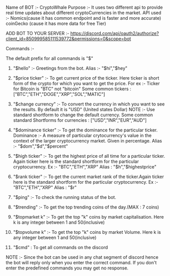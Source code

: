 
Name of BOT :- CryptoWhale
Purpose :- It uses two different api to provide real time updates about 
different cryptoCurrencies in the market.
API used :- Nomics(cause it has common endpoint and is faster and more accurate)
            coinGecko (cause it has more data for free Tier)

ADD BOT TO YOUR SERVER :- 
https://discord.com/api/oauth2/authorize?client_id=850999585111539772&permissions=0&scope=bot

Commands :-

The default prefix for all commands is "$"

1. "$hello" :- Greetings from the bot.
 Alias :- "$hi","$hey"

2. "$price ticker" :- To get current price of the ticker.
Here ticker is short form of the crypto for which you want to get the price.
For ex :- Ticker for Bitcoin is "BTC" not "bitcoin"
Some common tickers : ["BTC","ETH","DOGE","XRP","SOL","MATIC"]

3. "$change currency" :- To convert the currency in which you want to see the results. By default it is "USD" (United states Dollar)
NOTE :- Use standard shortform to change the default currency.
Some common standard Shortforms for currencies : ["USD","INR","EUR","AUD"]

4. "$dominance ticker" :- To get the dominance for the particular ticker.
Dominance :- A measure of particular crytocurrency's value in the context of the larger cryptocurrency market. Given in percentage.
 Alias :- "$dom","$d","$percent"

5. "$high ticker" :- To get the highest price of all time for a particular ticker. Again ticker here is the standard shortform for the particular cryptocurrency. Ex :- "BTC","ETH","XRP"
Alias : "$h","$highestprice"

6. "$rank ticker" :- To get the current market rank of the ticker.Again ticker here is the standard shortform for the particular cryptocurrency. Ex :- "BTC","ETH","XRP"
 Alias : "$r"

7. "$ping" :- To check the running status of the bot.

8. "$trending" :- To get the top trending coins of the day.(MAX : 7 coins)

9. "$topmarket k" :- To get the top "k" coins by market capitalisation.
Here k is any integer between 1 and 50(inclusive)

10. "$topvolume k" :- To get the top "k" coins by market Volume. 
Here k is any integer between 1 and 50(inclusive)

11. "$cmd" : To get all commands on the discord

NOTE :- Since the bot can be used in any chat segment of discord hence the bot will reply only when you enter the correct command. If you don't enter the predefined commands you may get no response.
